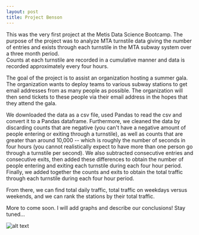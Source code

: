 ```yaml
---
layout: post
title: Project Benson
---
```


This was the very first project at the Metis Data Science Bootcamp.  The purpose of the project was to analyze MTA turnstile 
data giving the number of entries and exists through each turnstile in the MTA subway system over a three month period.  
Counts at each turnstile are recorded in a cumulative manner and data is recorded approximately every four hours.

The goal of the project is to assist an organization hosting a summer gala.  The organization wants to deploy teams to 
various subway stations to get email addresses from as many people as possible.  The organization will then send tickets 
to these people via their email address in the hopes that they attend the gala.

We downloaded the data as a csv file, used Pandas to read the csv and convert it to a Pandas dataframe.  Furthermore, we cleaned 
the data by discarding counts that are negative (you can't have a negative amount of people entering or exiting through a turnstile), as well as
counts that are greater than around 10,000 -- which is roughly the number of seconds in four hours (you cannot realistically expect 
to have more than one person go through a turnstile per second).  We also subtracted consecutive entries and consecutive exits, then added these 
differences to obtain the number of people entering and exiting each turnstile during each four hour period.  Finally, we added together 
the counts and exits to obtain the total traffic through each turnstile during each four hour period.

From there, we can find total daily traffic, total traffic on weekdays versus weekends, and we can rank the stations by their total traffic.

More to come soon.  I will add graphs and describe our conclusions!  Stay tuned...


![alt text](https://github.com/unif2/unif2.github.io/blob/master/images/Benson.jpg)